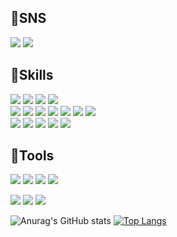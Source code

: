 <!--
**Hansimhae/Hansimhae** is a ✨ _special_ ✨ repository because its `README.md` (this file) appears on your GitHub profile.

Here are some ideas to get you started:

- 🔭 I’m currently working on ...
- 🌱 I’m currently learning ...
- 👯 I’m looking to collaborate on ...
- 🤔 I’m looking for help with ...
- 💬 Ask me about ...
- 📫 How to reach me: ...
- 😄 Pronouns: ...
- ⚡ Fun fact: ...
-->


<div align="left"> 
<div>
  <h2> 💬SNS </h2> 
  <img src="https://img.shields.io/badge/GitHub-181717?style=flat-square&logo=GitHub&logoColor=white"/>
  <a href="mailto:simhae5159@gmail.com"><img src="https://img.shields.io/badge/Gmail-EA4335?style=flat&logo=Gmail&logoColor=white&link=simhae5159@gmail.com"/></a>
</div>

<div align="left">
<div>
  <h2> 🌱Skills </h2>

  <img src="https://img.shields.io/badge/HTML5-E34F26?style=flat-square&logo=HTML5&logoColor=white"/>  
  <img src="https://img.shields.io/badge/CSS3-1572B6?style=flat-square&logo=CSS3&logoColor=white"/>
  <img src="https://img.shields.io/badge/JavaScript-F7DF1E?style=flat-square&logo=JavaScript&logoColor=white"/>
  <img src="https://img.shields.io/badge/SpringBoot-6DB33F?style=flat-square&logo=SpringBoot&logoColor=white"/>

  <br>
  <img src="https://img.shields.io/badge/Java-2C2255?style=flat-square&logo=java&logoColor=white"/>
  <img src="https://img.shields.io/badge/C-A8B9CC?style=flat-square&logo=C&logoColor=white"/>
  <img src="https://img.shields.io/badge/C++-00599C?style=flat-square&logo=C++&logoColor=white"/>
  <img src="https://img.shields.io/badge/CSharp-239120?style=flat-square&logo=CSharp&logoColor=white"/>  
  <img src="https://img.shields.io/badge/.Net-512BD4?style=flat-square&logo=.Net&logoColor=white"/>
  
  <img src="https://img.shields.io/badge/Android-3DDC84?style=flat-square&logo=Android&logoColor=white"/>
  <img src="https://img.shields.io/badge/Python-3776AB?style=flat-square&logo=Python&logoColor=white"/>

  
  <br>
  <img src="https://img.shields.io/badge/MySQL-4479A1?style=flat-square&logo=MySQL&logoColor=white"/>
  <img src="https://img.shields.io/badge/Firebase-FFCA28?style=flat-square&logo=Firebase&logoColor=white"/>
  <img src="https://img.shields.io/badge/MariaDB-003545?style=flat-square&logo=MariaDB&logoColor=white"/>
  <img src="https://img.shields.io/badge/Tomcat-F8DC75?style=flat-square&logo=ApacheTomcat&logoColor=white"/>
  <img src="https://img.shields.io/badge/AWS-232F3E?style=flat-square&logo=AmazonAWS&logoColor=white"/>
  
</div>

<div align="left">
  <div>
  <h2> 🔭Tools </h2>
<img src="https://img.shields.io/badge/Eclipse IDE-2C2255?style=flat-square&logo=Eclipse IDE&logoColor=white"/>
<img src="https://img.shields.io/badge/Visual Studio-5C2D91?style=flat-square&logo=Visual Studio&logoColor=white"/>
<img src="https://img.shields.io/badge/Visual Studio Code-007ACC?style=flat-square&logo=Visual Studio Code&logoColor=white"/>
<img src="https://img.shields.io/badge/Android Studio-3DDC84?style=flat-square&logo=Android Studio&logoColor=white"/></p>

<img src="https://img.shields.io/badge/Unity-000000?style=flat-square&logo=Unity&logoColor=ffffff"/>
<img src="https://img.shields.io/badge/Unreal Engine-162B48?style=flat-square&logo=Unreal Engine&logoColor=ffffff"/>

<img src="https://img.shields.io/badge/Maya-0696D7?style=flat&logo=Autodesk&logoColor=white"/>
  </div>
  
![Anurag's GitHub stats](https://github-readme-stats.vercel.app/api?username=Hansimhae&show_icons=true&theme=radical)
[![Top Langs](https://github-readme-stats.vercel.app/api/top-langs/?username=hansimhae&layout=compact&theme=tokyonight&langs_count=5)](https://github.com/anuraghazra/github-readme-stats)


